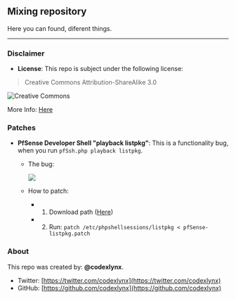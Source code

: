 ## Mixing repository
Here you can found, diferent things.

--------

### Disclaimer

* __License__:
This repo is subject under the following license:

 >Creative Commons Attribution-ShareAlike 3.0

 ![](https://licensebuttons.net/l/by-sa/3.0/88x31.png "Creative Commons")

 More Info: [Here](https://creativecommons.org/licenses/by-sa/3.0/ "Legal Description")

### Patches

* __PfSense Developer Shell "playback listpkg"__: 
This is a functionality bug, when you run ```pfSsh.php playback listpkg```. 

	* The bug:
	
		 ![](https://cloud.githubusercontent.com/assets/12601189/15285101/36620e36-1b4d-11e6-94c4-a3d1259cbad8.jpeg)

	* How to patch:
		* 1) Download path ([Here](https://raw.githubusercontent.com/codexlynx/others/master/patches/pfSense-listpkg.patch))
		* 2) Run: ```patch /etc/phpshellsessions/listpkg < pfSense-listpkg.patch```

### About
This repo was created by: __@codexlynx__.

* Twitter: [https://twitter.com/codexlynx](https://twitter.com/codexlynx)
* GitHub: [https://github.com/codexlynx](https://github.com/codexlynx)

